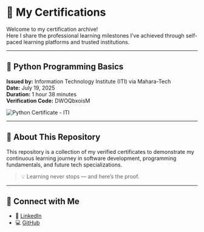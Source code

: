 # 🌼 My Certifications

Welcome to my certification archive!  
Here I share the professional learning milestones I’ve achieved through self-paced learning platforms and trusted institutions.

---

## 📜 Python Programming Basics  
**Issued by:** Information Technology Institute (ITI) via Mahara-Tech  
**Date:** July 19, 2025  
**Duration:** 1 hour 38 minutes  
**Verification Code:** DWOQbxoisM

![Python Certificate - ITI](https://github.com/Amr4924/My-Certifications/blob/main/iti-python.jpg?raw=true)

---

## 🔗 About This Repository

This repository is a collection of my verified certificates to demonstrate my continuous learning journey in software development, programming fundamentals, and future tech specializations.

> 💡 Learning never stops — and here’s the proof.

---

## 📢 Connect with Me

- 💼 [LinkedIn](https://www.linkedin.com/in/amr-sa3dwy-53a51a343)
- 💻 [GitHub](https://github.com/Amr4924)
